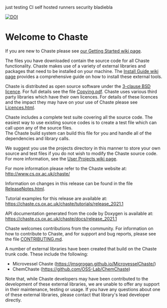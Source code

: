 just testing CI self hosted runners security bladiebla

[![DOI](https://joss.theoj.org/papers/10.21105/joss.01848/status.svg)](https://doi.org/10.21105/joss.01848)

# Welcome to Chaste

If you are new to Chaste please see [our Getting Started wiki page](https://chaste.cs.ox.ac.uk/trac/wiki/GettingStarted).

The files you have downloaded contain the source code for all Chaste functionality. 
Chaste makes use of a variety of external libraries and packages that need to be installed on your machine. 
The [Install Guide wiki page](https://chaste.cs.ox.ac.uk/trac/wiki/InstallGuides/InstallGuide) 
provides a comprehensive guide on how to install these external tools.

Chaste is distributed as open source software under the [3-clause BSD licence](https://opensource.org/licenses/BSD-3-Clause). 
For full details see the file [Copying.pdf](docs/licencing/Copying.pdf).
Chaste uses various third party libraries which have their own licences. 
For details of these licences and the impact they may have on your use of 
Chaste please see [Licences.html](docs/licencing/Licences.html).

Chaste includes a complete test suite covering all the source code. 
The easiest way to use existing source codes is to create a test file 
which can call upon any of the source files.  
The Chaste build system can build this file for you and handle 
all of the dependencies and library calls.

We suggest you use the projects directory in this manner to store your own 
source and test files if you do not wish to modify the Chaste source code. 
For more information, see the [User Projects wiki page](https://chaste.cs.ox.ac.uk/trac/wiki/ChasteGuides/UserProjects).

For more information please refer to the Chaste website at: http://www.cs.ox.ac.uk/chaste/

Information on changes in this release can be found in the file
[ReleaseNotes.html](docs/ReleaseNotes.html).

Tutorial examples for this release are available at:
https://chaste.cs.ox.ac.uk/chaste/tutorials/release_2021.1

API documentation generated from the code by Doxygen is available at:
https://chaste.cs.ox.ac.uk/chaste/docs/release_2021.1

Chaste welcomes contributions from the community.
For information on how to contribute to Chaste, and for support and bug reports, please see the file [CONTRIBUTING.md](docs/CONTRIBUTING.md).

A number of external libraries have been created that build on the Chaste trunk code. These include the following:
 * Microvessel Chaste (https://jmsgrogan.github.io/MicrovesselChaste/)
 * ChemChaste (https://github.com/OSS-Lab/ChemChaste)

Note that, while Chaste developers may have been contributed to the development of these external libraries, we are unable to offer any support in their maintenance, testing or usage. If you have any questions about one of these external libraries, please contact that library's lead developer directly.
